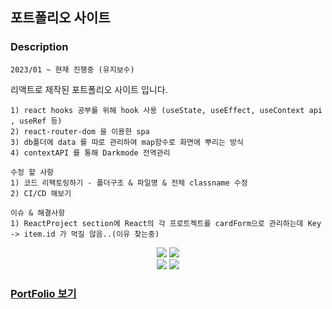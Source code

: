 ## 포트폴리오 사이트
### Description
```
2023/01 ~ 현재 진행중 (유지보수)
```
리액트로 제작된 포트폴리오 사이트 입니다.

```
1) react hooks 공부를 위해 hook 사용 (useState, useEffect, useContext api , useRef 등)
2) react-router-dom 을 이용한 spa
3) db폴더에 data 를 따로 관리하여 map함수로 화면에 뿌리는 방식
4) contextAPI 를 통해 Darkmode 전역관리
```
```
수정 할 사항
1) 코드 리팩토링하기 - 폴더구조 & 파일명 & 전체 classname 수정
2) CI/CD 해보기
```

```
이슈 & 해결사항
1) ReactProject section에 React의 각 프로트젝트를 cardForm으로 관리하는데 Key -> item.id 가 먹질 않음..(이유 찾는중)
```

<div align="center">
    <div align="center">
	<img src="https://img.shields.io/badge/HTML5-E34F26?style=flat&logo=HTML5&logoColor=white" />
	<img src="https://img.shields.io/badge/CSS3-1572B6?style=flat&logo=CSS3&logoColor=white" />
	    <br/>
	<img src="https://img.shields.io/badge/JavaScript-F7DF1E?style=flat&logo=JavaScript&logoColor=white" />
  <img src="https://img.shields.io/badge/React-61DAFB?style=flat&logo=JavaScript&logoColor=white" />
	<br>
</div>
</div>

### [PortFolio 보기](https://llvovll89.github.io/react_portfolio/)